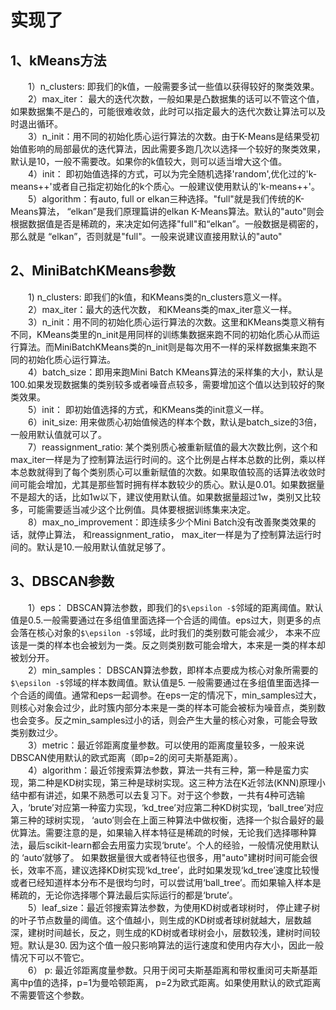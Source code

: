# 实现了
## 1、kMeans方法
&emsp;&emsp;1）n_clusters: 即我们的k值，一般需要多试一些值以获得较好的聚类效果。    
&emsp;&emsp;2）max_iter： 最大的迭代次数，一般如果是凸数据集的话可以不管这个值，如果数据集不是凸的，可能很难收敛，此时可以指定最大的迭代次数让算法可以及时退出循环。   
&emsp;&emsp;3）n_init：用不同的初始化质心运行算法的次数。由于K-Means是结果受初始值影响的局部最优的迭代算法，因此需要多跑几次以选择一个较好的聚类效果，默认是10，一般不需要改。如果你的k值较大，则可以适当增大这个值。   
&emsp;&emsp;4）init： 即初始值选择的方式，可以为完全随机选择'random',优化过的'k-means++'或者自己指定初始化的k个质心。一般建议使用默认的'k-means++'。  
&emsp;&emsp;5）algorithm：有auto, full or elkan三种选择。"full"就是我们传统的K-Means算法， “elkan”是我们原理篇讲的elkan K-Means算法。默认的"auto"则会根据数据值是否是稀疏的，来决定如何选择"full"和“elkan”。一般数据是稠密的，那么就是 “elkan”，否则就是"full"。一般来说建议直接用默认的"auto"

## 2、MiniBatchKMeans参数
&emsp;&emsp;1) n_clusters: 即我们的k值，和KMeans类的n_clusters意义一样。   
&emsp;&emsp;2）max_iter：最大的迭代次数， 和KMeans类的max_iter意义一样。   
&emsp;&emsp;3）n_init：用不同的初始化质心运行算法的次数。这里和KMeans类意义稍有不同，KMeans类里的n_init是用同样的训练集数据来跑不同的初始化质心从而运行算法。而MiniBatchKMeans类的n_init则是每次用不一样的采样数据集来跑不同的初始化质心运行算法。   
&emsp;&emsp;4）batch_size：即用来跑Mini Batch KMeans算法的采样集的大小，默认是100.如果发现数据集的类别较多或者噪音点较多，需要增加这个值以达到较好的聚类效果。   
&emsp;&emsp;5）init： 即初始值选择的方式，和KMeans类的init意义一样。   
&emsp;&emsp;6）init_size: 用来做质心初始值候选的样本个数，默认是batch_size的3倍，一般用默认值就可以了。    
&emsp;&emsp;7）reassignment_ratio: 某个类别质心被重新赋值的最大次数比例，这个和max_iter一样是为了控制算法运行时间的。这个比例是占样本总数的比例，乘以样本总数就得到了每个类别质心可以重新赋值的次数。如果取值较高的话算法收敛时间可能会增加，尤其是那些暂时拥有样本数较少的质心。默认是0.01。如果数据量不是超大的话，比如1w以下，建议使用默认值。如果数据量超过1w，类别又比较多，可能需要适当减少这个比例值。具体要根据训练集来决定。    
&emsp;&emsp;8）max_no_improvement：即连续多少个Mini Batch没有改善聚类效果的话，就停止算法， 和reassignment_ratio， max_iter一样是为了控制算法运行时间的。默认是10.一般用默认值就足够了。

## 3、DBSCAN参数
&emsp;&emsp;1）eps： DBSCAN算法参数，即我们的`$\epsilon -$`邻域的距离阈值。默认值是0.5.一般需要通过在多组值里面选择一个合适的阈值。eps过大，则更多的点会落在核心对象的`$\epsilon -$`邻域，此时我们的类别数可能会减少， 本来不应该是一类的样本也会被划为一类。反之则类别数可能会增大，本来是一类的样本却被划分开。   
&emsp;&emsp;2）min_samples： DBSCAN算法参数，即样本点要成为核心对象所需要的`$\epsilon -$`邻域的样本数阈值。默认值是5. 一般需要通过在多组值里面选择一个合适的阈值。通常和eps一起调参。在eps一定的情况下，min_samples过大，则核心对象会过少，此时簇内部分本来是一类的样本可能会被标为噪音点，类别数也会变多。反之min_samples过小的话，则会产生大量的核心对象，可能会导致类别数过少。    
&emsp;&emsp;3）metric：最近邻距离度量参数。可以使用的距离度量较多，一般来说DBSCAN使用默认的欧式距离（即p=2的闵可夫斯基距离）。   
&emsp;&emsp;4）algorithm：最近邻搜索算法参数，算法一共有三种，第一种是蛮力实现，第二种是KD树实现，第三种是球树实现。这三种方法在K近邻法(KNN)原理小结中都有讲述，如果不熟悉可以去复习下。对于这个参数，一共有4种可选输入，‘brute’对应第一种蛮力实现，‘kd_tree’对应第二种KD树实现，‘ball_tree’对应第三种的球树实现， ‘auto’则会在上面三种算法中做权衡，选择一个拟合最好的最优算法。需要注意的是，如果输入样本特征是稀疏的时候，无论我们选择哪种算法，最后scikit-learn都会去用蛮力实现‘brute’。个人的经验，一般情况使用默认的 ‘auto’就够了。 如果数据量很大或者特征也很多，用"auto"建树时间可能会很长，效率不高，建议选择KD树实现‘kd_tree’，此时如果发现‘kd_tree’速度比较慢或者已经知道样本分布不是很均匀时，可以尝试用‘ball_tree’。而如果输入样本是稀疏的，无论你选择哪个算法最后实际运行的都是‘brute’。    
&emsp;&emsp;5）leaf_size：最近邻搜索算法参数，为使用KD树或者球树时， 停止建子树的叶子节点数量的阈值。这个值越小，则生成的KD树或者球树就越大，层数越深，建树时间越长，反之，则生成的KD树或者球树会小，层数较浅，建树时间较短。默认是30. 因为这个值一般只影响算法的运行速度和使用内存大小，因此一般情况下可以不管它。   
&emsp;&emsp;6） p: 最近邻距离度量参数。只用于闵可夫斯基距离和带权重闵可夫斯基距离中p值的选择，p=1为曼哈顿距离， p=2为欧式距离。如果使用默认的欧式距离不需要管这个参数。
